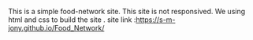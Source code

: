 This is a simple food-network site. This site  is not responsived. We using html and css to build the site .
site link :https://s-m-jony.github.io/Food_Network/
